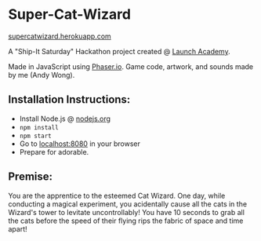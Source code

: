 Super-Cat-Wizard
================

[supercatwizard.herokuapp.com](http://supercatwizard.herokuapp.com/)

A "Ship-It Saturday" Hackathon project created @ [Launch Academy](http://www.launchacademy.com/).

Made in JavaScript using [Phaser.io](http://phaser.io/). Game code, artwork, and sounds made by me (Andy Wong).

Installation Instructions:
--------------------------

* Install Node.js @ [nodejs.org](http://nodejs.org/)
* `npm install`
* `npm start`
* Go to [localhost:8080](http://localhost:8080/) in your browser
* Prepare for adorable.

Premise:
--------

You are the apprentice to the esteemed Cat Wizard. One day, while conducting
a magical experiment, you acidentally cause all the cats in the Wizard's tower to levitate uncontrollably! You have 10 seconds to grab all the cats before the speed of their flying rips the fabric of space and time apart!
